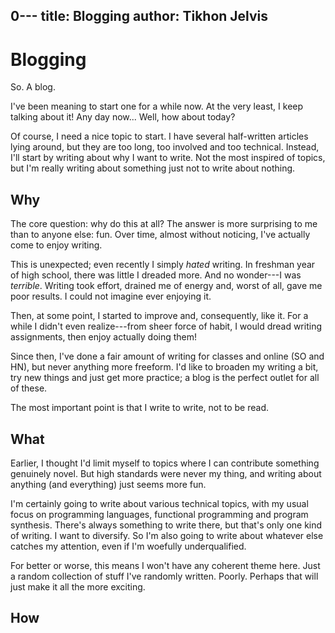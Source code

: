 0---
title: Blogging
author: Tikhon Jelvis
---

<div class="content">

# Blogging

So. A blog.

I've been meaning to start one for a while now. At the very least, I keep talking about it! Any day now... Well, how about today? 

Of course, I need a nice topic to start. I have several half-written articles lying around, but they are too long, too involved and too technical. Instead, I'll start by writing about why I want to write. Not the most inspired of topics, but I'm really writing about something just not to write about nothing.

</div>
<div class="content">

## Why

The core question: why do this at all? The answer is more surprising to me than to anyone else: fun. Over time, almost without noticing, I've actually come to enjoy writing. 

This is unexpected; even recently I simply *hated* writing. In freshman year of high school, there was little I dreaded more. And no wonder---I was *terrible*. Writing took effort, drained me of energy and, worst of all, gave me poor results. I could not imagine ever enjoying it.

Then, at some point, I started to improve and, consequently, like it. For a while I didn't even realize---from sheer force of habit, I would dread writing assignments, then enjoy actually doing them! 

Since then, I've done a fair amount of writing for classes and online (SO and HN), but never anything more freeform. I'd like to broaden my writing a bit, try new things and just get more practice; a blog is the perfect outlet for all of these. 

The most important point is that I write to write, not to be read. 

## What

Earlier, I thought I'd limit myself to topics where I can contribute something genuinely novel. But high standards were never my thing, and writing about anything (and everything) just seems more fun. 

I'm certainly going to write about various technical topics, with my usual focus on programming languages, functional programming and program synthesis. There's always something to write there, but that's only one kind of writing. I want to diversify. So I'm also going to write about whatever else catches my attention, even if I'm woefully underqualified.

For better or worse, this means I won't have any coherent theme here. Just a random collection of stuff I've randomly written. Poorly. Perhaps that will just make it all the more exciting.

## How



</div>